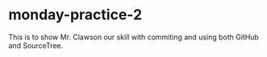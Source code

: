 # monday-practice-2
This is to show Mr. Clawson our skill with commiting and using both GitHub and SourceTree.
